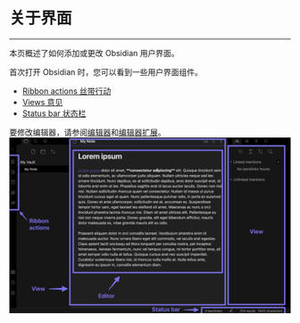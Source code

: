 # 关于界面
---
本页概述了如何添加或更改 Obsidian 用户界面。

首次打开 Obsidian 时，您可以看到一些用户界面组件。

- [Ribbon actions 丝带行动](https://docs.obsidian.md/Plugins/User+interface/Ribbon+actions)
- [Views 意见](https://docs.obsidian.md/Plugins/User+interface/Views)
- [Status bar 状态栏](https://docs.obsidian.md/Plugins/User+interface/Status+bar)

要修改编辑器，请参阅[编辑器](../editor/editor.md)和[编辑器扩展](../editor/editor-extensions.md)。
![0waja](../../../public/images/0waja.png)